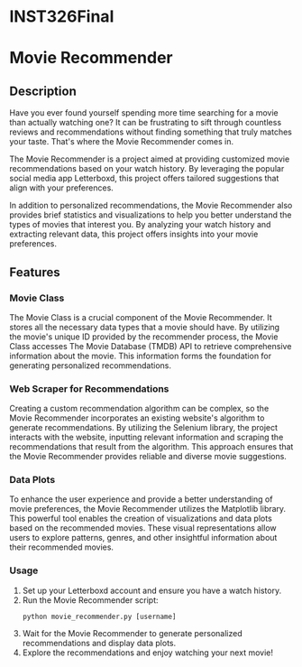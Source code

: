 # INST326Final



# Movie Recommender

## Description
Have you ever found yourself spending more time searching for a movie than actually watching one? It can be frustrating to sift through countless reviews and recommendations without finding something that truly matches your taste. That's where the Movie Recommender comes in.

The Movie Recommender is a project aimed at providing customized movie recommendations based on your watch history. By leveraging the popular social media app Letterboxd, this project offers tailored suggestions that align with your preferences.

In addition to personalized recommendations, the Movie Recommender also provides brief statistics and visualizations to help you better understand the types of movies that interest you. By analyzing your watch history and extracting relevant data, this project offers insights into your movie preferences.

## Features

### Movie Class
The Movie Class is a crucial component of the Movie Recommender. It stores all the necessary data types that a movie should have. By utilizing the movie's unique ID provided by the recommender process, the Movie Class accesses The Movie Database (TMDB) API to retrieve comprehensive information about the movie. This information forms the foundation for generating personalized recommendations.

### Web Scraper for Recommendations
Creating a custom recommendation algorithm can be complex, so the Movie Recommender incorporates an existing website's algorithm to generate recommendations. By utilizing the Selenium library, the project interacts with the website, inputting relevant information and scraping the recommendations that result from the algorithm. This approach ensures that the Movie Recommender provides reliable and diverse movie suggestions.

### Data Plots
To enhance the user experience and provide a better understanding of movie preferences, the Movie Recommender utilizes the Matplotlib library. This powerful tool enables the creation of visualizations and data plots based on the recommended movies. These visual representations allow users to explore patterns, genres, and other insightful information about their recommended movies.


### Usage
1. Set up your Letterboxd account and ensure you have a watch history.
2. Run the Movie Recommender script:
   ```
   python movie_recommender.py [username]
   ```
3. Wait for the Movie Recommender to generate personalized recommendations and display data plots.
4. Explore the recommendations and enjoy watching your next movie!

